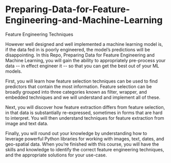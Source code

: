 # Preparing-Data-for-Feature-Engineering-and-Machine-Learning
Feature Engineering Techniques 


However well designed and well implemented a machine learning model is, if the data fed in is poorly engineered, the model’s predictions will be disappointing. In this Repo, Preparing Data for Feature Engineering and Machine Learning, you will gain the ability to appropriately pre-process your data -- in effect engineer it -- so that you can get the best out of your ML models.

First, you will learn how feature selection techniques can be used to find predictors that contain the most information. Feature selection can be broadly grouped into three categories known as filter, wrapper, and embedded techniques and we will understand and implement all of these. 

Next, you will discover how feature extraction differs from feature selection, in that data is substantially re-expressed, sometimes in forms that are hard to interpret. You will then understand techniques for feature extraction from image and text data.

Finally, you will round out your knowledge by understanding how to leverage powerful Python libraries for working with images, text, dates, and geo-spatial data. When you’re finished with this course, you will have the skills and knowledge to identify the correct feature engineering techniques, and the appropriate solutions for your use-case.
